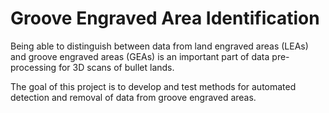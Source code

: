 # Groove Engraved Area Identification  

Being able to distinguish between data from land engraved areas (LEAs) and groove engraved areas (GEAs) is an important part of data pre-processing for 3D scans of bullet lands. 

The goal of this project is to develop and test methods for automated detection and removal of data from groove engraved areas.  



